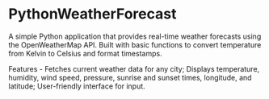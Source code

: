 # PythonWeatherForecast
A simple Python application that provides real-time weather forecasts using the OpenWeatherMap API. Built with basic functions to convert temperature from Kelvin to Celsius and format timestamps.

Features -
Fetches current weather data for any city;
Displays temperature, humidity, wind speed, pressure, sunrise and sunset times, longitude, and latitude;
User-friendly interface for input.
